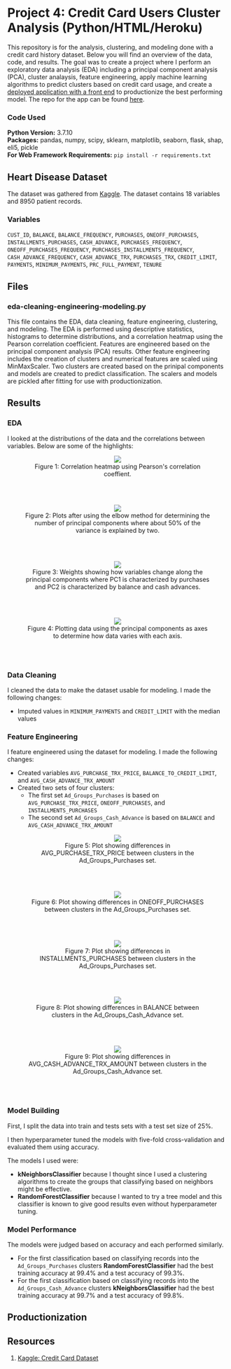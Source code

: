 # Project 4: Credit Card Users Cluster Analysis (Python/HTML/Heroku)

This repository is for the analysis, clustering, and modeling done with a credit card history dataset. Below you will find an overview of the data, code, and results. The goal was to create a project where I perform an exploratory data analysis (EDA) including a principal component analysis (PCA), cluster analaysis, feature engineering, apply machine learning algorithms to predict clusters based on credit card usage, and create a [deployed application with a front end](https://ad-advisor.herokuapp.com/) to productionize the best performing model. The repo for the app can be found [here](https://github.com/MichaelBryantDS/credit-card-cluster-app).

### Code Used 

**Python Version:** 3.7.10 <br />
**Packages:** pandas, numpy, scipy, sklearn, matplotlib, seaborn, flask, shap, eli5, pickle<br />
**For Web Framework Requirements:**  ```pip install -r requirements.txt```  

## Heart Disease Dataset

The dataset was gathered from [Kaggle](https://www.kaggle.com/arjunbhasin2013/ccdata). The dataset contains 18 variables and 8950 patient records.

### Variables

`CUST_ID`, `BALANCE`, `BALANCE_FREQUENCY`, `PURCHASES`, `ONEOFF_PURCHASES`, `INSTALLMENTS_PURCHASES`, `CASH_ADVANCE`, `PURCHASES_FREQUENCY`, `ONEOFF_PURCHASES_FREQUENCY`, `PURCHASES_INSTALLMENTS_FREQUENCY`, `CASH_ADVANCE_FREQUENCY`, `CASH_ADVANCE_TRX`, `PURCHASES_TRX`, `CREDIT_LIMIT`, `PAYMENTS`, `MINIMUM_PAYMENTS`, `PRC_FULL_PAYMENT`, `TENURE`

## Files

### eda-cleaning-engineering-modeling.py

This file contains the EDA, data cleaning, feature engineering, clustering, and modeling. The EDA is performed using descriptive statistics, histograms to determine distributions, and a correlation heatmap using the Pearson correlation coefficient. Features are engineered based on the principal component analysis (PCA) results. Other feature engineering includes the creation of clusters and numerical features are scaled using MinMaxScaler. Two clusters are created based on the prinipal components and models are created to predict classification. The scalers and models are pickled after fitting for use with productionization.

## Results

### EDA

I looked at the distributions of the data and the correlations between variables. Below are some of the highlights:

<div align="center">
  
<figure>
<img src="images/corr-heatmap.jpg"><br/>
  <figcaption>Figure 1: Correlation heatmap using Pearson's correlation coeffient.</figcaption>
</figure>
<br/><br/>
  
</div>

<div align="center">
  
<figure>
<img src="images/pca-explained-variance.jpg"><br/>
  <figcaption>Figure 2: Plots after using the elbow method for determining the number of principal components where about 50% of the variance is explained by two.</figcaption>
</figure>
<br/><br/>
  
</div>

<div align="center">
  
<figure>
<img src="images/pca-weights.jpg"><br/>
  <figcaption>Figure 3: Weights showing how variables change along the principal components where PC1 is characterized by purchases and PC2 is characterized by balance and cash advances.</figcaption>
</figure>
<br/><br/>
  
</div>

<div align="center">
  
<figure>
<img src="images/pca-results.jpg"><br/>
  <figcaption>Figure 4: Plotting data using the principal components as axes to determine how data varies with each axis.</figcaption>
</figure>
<br/><br/>
  
</div>

### Data Cleaning

I cleaned the data to make the dataset usable for modeling. I made the following changes:

* Imputed values in `MINIMUM_PAYMENTS` and `CREDIT_LIMIT` with the median values

### Feature Engineering

I feature engineered using the dataset for modeling. I made the following changes:

* Created variables `AVG_PURCHASE_TRX_PRICE`, `BALANCE_TO_CREDIT_LIMIT`, and `AVG_CASH_ADVANCE_TRX_AMOUNT`
* Created two sets of four clusters:
  * The first set `Ad_Groups_Purchases` is based on `AVG_PURCHASE_TRX_PRICE`, `ONEOFF_PURCHASES`, and `INSTALLMENTS_PURCHASES`
  * The second set `Ad_Groups_Cash_Advance` is based on `BALANCE` and `AVG_CASH_ADVANCE_TRX_AMOUNT`

<div align="center">

<figure>
<img src="images/avg_purchase_trx_price_ad_groups_purchases.jpg"><br/>
  <figcaption>Figure 5: Plot showing differences in AVG_PURCHASE_TRX_PRICE between clusters in the Ad_Groups_Purchases set.</figcaption>
</figure>
<br/><br/>
  
</div>

<div align="center">

<figure>
<img src="images/oneoff_ad_groups_purchases.jpg"><br/>
  <figcaption>Figure 6: Plot showing differences in ONEOFF_PURCHASES between clusters in the Ad_Groups_Purchases set.</figcaption>
</figure>
<br/><br/>
  
</div>

<div align="center">

<figure>
<img src="images/installments_ad_groups_purchases.jpg"><br/>
  <figcaption>Figure 7: Plot showing differences in INSTALLMENTS_PURCHASES between clusters in the Ad_Groups_Purchases set.</figcaption>
</figure>
<br/><br/>
  
</div>

<div align="center">

<figure>
<img src="images/balance_ad_groups_cash_advance.jpg"><br/>
  <figcaption>Figure 8: Plot showing differences in BALANCE between clusters in the Ad_Groups_Cash_Advance set.</figcaption>
</figure>
<br/><br/>
  
</div>

<div align="center">

<figure>
<img src="images/avg_cash_advance_trx_amount_ad_groups_cash_advance.jpg"><br/>
  <figcaption>Figure 9: Plot showing differences in AVG_CASH_ADVANCE_TRX_AMOUNT between clusters in the Ad_Groups_Cash_Advance set.</figcaption>
</figure>
<br/><br/>
  
</div>

### Model Building

First, I split the data into train and tests sets with a test set size of 25%.

I then hyperparameter tuned the models with five-fold cross-validation and evaluated them using accuracy.

The models I used were:
* **kNeighborsClassifier** because I thought since I used a clustering algorithms to create the groups that classifying based on neighbors might be effective.
* **RandomForestClassifier** because I wanted to try a tree model and this classifier is known to give good results even without hyperparameter tuning.

### Model Performance

The models were judged based on accuracy and each performed similarly.
* For the first classification based on classifying records into the `Ad_Groups_Purchases` clusters **RandomForestClassifier** had the best training accuracy at 99.4% and a test accuracy of 99.3%. 
* For the first classification based on classifying records into the `Ad_Groups_Cash_Advance` clusters **kNeighborsClassifier** had the best training accuracy at 99.7% and a test accuracy of 99.8%. 

## Productionization

## Resources

1. [Kaggle: Credit Card Dataset](https://www.kaggle.com/arjunbhasin2013/ccdata)

